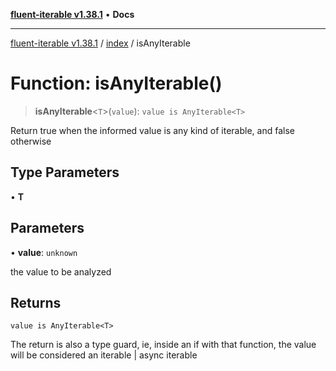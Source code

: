 [**fluent-iterable v1.38.1**](../../README.md) • **Docs**

***

[fluent-iterable v1.38.1](../../README.md) / [index](../README.md) / isAnyIterable

# Function: isAnyIterable()

> **isAnyIterable**\<`T`\>(`value`): `value is AnyIterable<T>`

Return true when the informed value is any kind of iterable, and false otherwise

## Type Parameters

• **T**

## Parameters

• **value**: `unknown`

the value to be analyzed

## Returns

`value is AnyIterable<T>`

The return is also a type guard, ie, inside an if with that function, the value will be considered an iterable | async iterable
